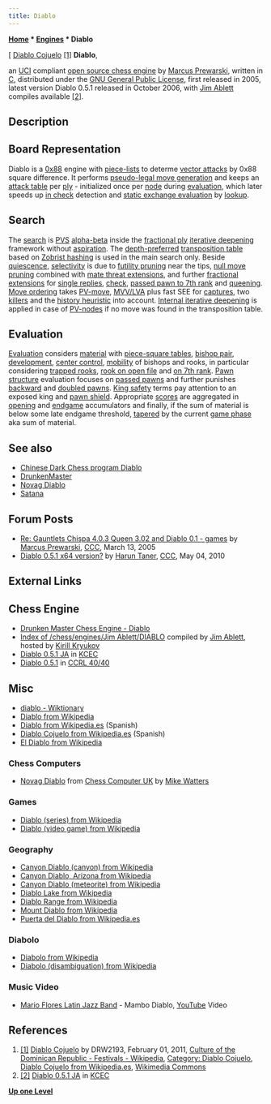 ```yaml
---
title: Diablo
---
```

**[Home](Home "Home") * [Engines](Engines "Engines") * Diablo**

\[ [Diablo Cojuelo](https://en.wikipedia.org/wiki/Dominican_Carnival_%28Dominican_Republic%29#Characters) <a id="cite-note-1" href="#cite-ref-1">[1]</a>
**Diablo**,

an [UCI](UCI "UCI") compliant [open source chess engine](Category:Open_Source "Category:Open Source") by [Marcus Prewarski](Marcus_Prewarski "Marcus Prewarski"), written in [C](C "C"),
distributed under the [GNU General Public License](Free_Software_Foundation#GPL "Free Software Foundation"), first released in 2005, latest version Diablo 0.5.1 released in October 2006, with [Jim Ablett](Jim_Ablett "Jim Ablett") compiles available <a id="cite-note-2" href="#cite-ref-2">[2]</a>.

## Description

## Board Representation

Diablo is a [0x88](0x88 "0x88") engine with [piece-lists](Piece-Lists "Piece-Lists") to determe [vector attacks](Vector_Attacks "Vector Attacks") by 0x88 square difference.
It performs [pseudo-legal move generation](Move_Generation#PseudoLegal "Move Generation") and keeps an [attack table](Attack_and_Defend_Maps "Attack and Defend Maps") per [ply](Ply "Ply") - initialized once per [node](Node "Node") during [evaluation](Evaluation "Evaluation"), which later speeds up [in check](Check "Check") detection and [static exchange evaluation](Static_Exchange_Evaluation "Static Exchange Evaluation") by [lookup](Attack_and_Defend_Maps#EDsLookup "Attack and Defend Maps").

## Search

The [search](Search "Search") is [PVS](Principal_Variation_Search "Principal Variation Search") [alpha-beta](Alpha-Beta "Alpha-Beta") inside the [fractional ply](Depth#FractionalPlies "Depth") [iterative deepening](Iterative_Deepening "Iterative Deepening") framework without [aspiration](Aspiration_Windows "Aspiration Windows").
The [depth-preferred](Transposition_Table#ReplacementStrategies "Transposition Table") [transposition table](Transposition_Table "Transposition Table") based on [Zobrist hashing](Zobrist_Hashing "Zobrist Hashing") is used in the main search only. Beside [quiescence](Quiescence_Search "Quiescence Search"), [selectivity](Selectivity "Selectivity") is due to [futility pruning](Futility_Pruning "Futility Pruning") near the tips, [null move pruning](Null_Move_Pruning "Null Move Pruning") combined with [mate threat extensions](Mate_Threat_Extensions "Mate Threat Extensions"), and further [fractional extensions](Extensions#FractionalExtensions "Extensions") for [single replies](One_Reply_Extensions "One Reply Extensions"), [check](Check_Extensions "Check Extensions"), [passed pawn to 7th rank](Passed_Pawn_Extensions "Passed Pawn Extensions") and [queening](Promotions "Promotions"). [Move ordering](Move_Ordering "Move Ordering") takes [PV-move](PV-Move "PV-Move"), [MVV/LVA](MVV-LVA "MVV-LVA") plus fast SEE for [captures](Captures "Captures"), two [killers](Killer_Move "Killer Move") and the [history heuristic](History_Heuristic "History Heuristic") into account. [Internal iterative deepening](Internal_Iterative_Deepening "Internal Iterative Deepening") is applied in case of [PV-nodes](Node_Types#PV "Node Types") if no move was found in the transposition table.

## Evaluation

[Evaluation](Evaluation "Evaluation") considers [material](Material "Material") with [piece-square tables](Piece-Square_Tables "Piece-Square Tables"), [bishop pair](Bishop_Pair "Bishop Pair"), [development](Development "Development"), [center control](Center_Control "Center Control"), [mobility](Mobility "Mobility") of bishops and rooks, in particular considering [trapped rooks](Trapped_Pieces "Trapped Pieces"), [rook on open file](Rook_on_Open_File "Rook on Open File") and [on 7th rank](index.php?title=Rook_On_Seventh&action=edit&redlink=1 "Rook On Seventh (page does not exist)"). [Pawn structure](Pawn_Structure "Pawn Structure") evaluation focuses on [passed pawns](Passed_Pawn "Passed Pawn") and further punishes [backward](Backward_Pawn "Backward Pawn") and [doubled pawns](Doubled_Pawn "Doubled Pawn").
[King safety](King_Safety "King Safety") terms pay attention to an exposed king and [pawn shield](King_Safety#PawnShield "King Safety"). Appropriate [scores](Score "Score") are aggregated in [opening](Opening "Opening") and [endgame](Endgame "Endgame") accumulators and finally, if the sum of material is below some late endgame threshold, [tapered](Tapered_Eval "Tapered Eval") by the current [game phase](Game_Phases "Game Phases") aka sum of material.

## See also

- [Chinese Dark Chess program Diablo](Chinese_Dark_Chess "Chinese Dark Chess")
- [DrunkenMaster](DrunkenMaster "DrunkenMaster")
- [Novag Diablo](index.php?title=Novag_Diablo&action=edit&redlink=1 "Novag Diablo (page does not exist)")
- [Satana](Satana "Satana")

## Forum Posts

- [Re: Gauntlets Chispa 4.0.3 Queen 3.02 and Diablo 0.1 - games](https://www.stmintz.com/ccc/index.php?id=417516) by [Marcus Prewarski](Marcus_Prewarski "Marcus Prewarski"), [CCC](CCC "CCC"), March 13, 2005
- [Diablo 0.5.1 x64 version?](http://www.talkchess.com/forum/viewtopic.php?t=34138) by [Harun Taner](Harun_Taner "Harun Taner"), [CCC](CCC "CCC"), May 04, 2010

## External Links

## Chess Engine

- [Drunken Master Chess Engine - Diablo](http://www.geocities.ws/prewarski/)
- [Index of /chess/engines/Jim Ablett/DIABLO](http://kirr.homeunix.org/chess/engines/Jim%20Ablett/DIABLO/) compiled by [Jim Ablett](Jim_Ablett "Jim Ablett"), hosted by [Kirill Kryukov](Kirill_Kryukov "Kirill Kryukov")
- [Diablo 0.5.1 JA](http://kirill-kryukov.com/chess/kcec/cgi/engine_details.cgi?print=Details&each_game=1&eng=Diablo%200.5.1%20JA) in [KCEC](KCEC "KCEC")
- [Diablo 0.5.1](http://www.computerchess.org.uk/ccrl/4040/cgi/engine_details.cgi?print=Details&eng=Diablo%200.5.1) in [CCRL 40/40](CCRL "CCRL")

## Misc

- [diablo - Wiktionary](https://en.wiktionary.org/wiki/diablo)
- [Diablo from Wikipedia](https://en.wikipedia.org/wiki/Diablo)
- [Diablo from Wikipedia.es](https://es.wikipedia.org/wiki/Diablo) (Spanish)
- [Diablo Cojuelo from Wikipedia.es](https://es.wikipedia.org/wiki/Diablo_Cojuelo) (Spanish)
- [El Diablo from Wikipedia](https://en.wikipedia.org/wiki/El_Diablo)

### Chess Computers

- [Novag Diablo](http://www.chesscomputeruk.com/html/novag_diablo.html) from [Chess Computer UK](http://www.chesscomputeruk.com/index.html) by [Mike Watters](Mike_Watters "Mike Watters")

### Games

- [Diablo (series) from Wikipedia](https://en.wikipedia.org/wiki/Diablo_%28series%29)
- [Diablo (video game) from Wikipedia](https://en.wikipedia.org/wiki/Diablo_%28video_game%29)

### Geography

- [Canyon Diablo (canyon) from Wikipedia](https://en.wikipedia.org/wiki/Canyon_Diablo_%28canyon%29)
- [Canyon Diablo, Arizona from Wikipedia](https://en.wikipedia.org/wiki/Canyon_Diablo,_Arizona)
- [Canyon Diablo (meteorite) from Wikipedia](https://en.wikipedia.org/wiki/Canyon_Diablo_%28meteorite%29)
- [Diablo Lake from Wikipedia](https://en.wikipedia.org/wiki/Diablo_Lake)
- [Diablo Range from Wikipedia](https://en.wikipedia.org/wiki/Diablo_Range)
- [Mount Diablo from Wikipedia](https://en.wikipedia.org/wiki/Mount_Diablo)
- [Puerta del Diablo from Wikipedia.es](http://es.wikipedia.org/wiki/Puerta_del_Diablo)

### Diabolo

- [Diabolo from Wikipedia](https://en.wikipedia.org/wiki/Diabolo)
- [Diabolo (disambiguation) from Wikipedia](https://en.wikipedia.org/wiki/Diabolo_%28disambiguation%29)

### Music Video

- [Mario Flores Latin Jazz Band](http://mariofloreslatinmusic.com/aboutus.html) - Mambo Diablo, [YouTube](https://en.wikipedia.org/wiki/YouTube) Video

## References

1. <a id="cite-ref-1" href="#cite-note-1">[1]</a> [Diablo Cojuelo](https://commons.wikimedia.org/wiki/File:Cojuelo03.JPG) by DRW2193, February 01, 2011, [Culture of the Dominican Republic - Festivals - Wikipedia](https://en.wikipedia.org/wiki/Culture_of_the_Dominican_Republic#Festivals), [Category: Diablo Cojuelo](http://commons.wikimedia.org/wiki/Category:Diablo_Cojuelo), [Diablo Cojuelo from Wikipedia.es](https://es.wikipedia.org/wiki/Diablo_Cojuelo), [Wikimedia Commons](https://en.wikipedia.org/wiki/Wikimedia_Commons)
1. <a id="cite-ref-2" href="#cite-note-2">[2]</a> [Diablo 0.5.1 JA](http://kirill-kryukov.com/chess/kcec/cgi/engine_details.cgi?print=Details&each_game=1&eng=Diablo%200.5.1%20JA) in [KCEC](KCEC "KCEC")

**[Up one Level](Engines "Engines")**

